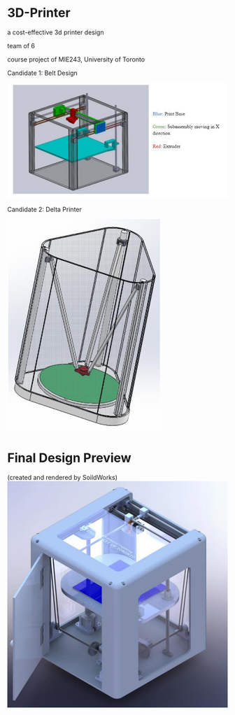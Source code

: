 # 3D-Printer
a cost-effective 3d printer design

team of 6 

course project of MIE243, University of Toronto


Candidate 1: Belt Design


![alt text](https://github.com/echoztoronto/3D-Printer/blob/image/1.jpg)



Candidate 2: Delta Printer


![alt text](https://github.com/echoztoronto/3D-Printer/blob/image/2.jpg)



# Final Design Preview 
(created and rendered by SoildWorks)
![alt text](https://github.com/echoztoronto/3D-Printer/blob/image/final.jpg)
